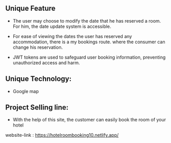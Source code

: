 ## Unique Feature
- The user may choose to modify the date that he has reserved a room. For him, the date update system is accessible.

- For ease of viewing the dates the user has reserved any accommodation, there is a my bookings route. where the consumer can change his reservation.

- JWT tokens are used to safeguard user booking information, preventing unauthorized access and harm.

## Unique Technology:
- Google map 

## Project Selling line: 
- With the help of this site, the customer can easily book the room of your hotel

website-link : https://hotelroombooking10.netlify.app/
